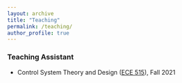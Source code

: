 ```yaml
---
layout: archive
title: "Teaching"
permalink: /teaching/
author_profile: true
---
```


### Teaching Assistant
- Control System Theory and Design ([ECE 515](https://courses.grainger.illinois.edu/ece515/fa2021/)), Fall 2021
